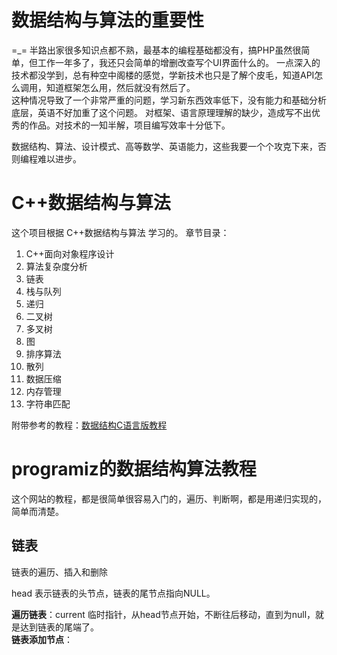 # 数据结构与算法的重要性
=_= 半路出家很多知识点都不熟，最基本的编程基础都没有，搞PHP虽然很简单，但工作一年多了，我还只会简单的增删改查写个UI界面什么的。
一点深入的技术都没学到，总有种空中阁楼的感觉，学新技术也只是了解个皮毛，知道API怎么调用，知道框架怎么用，然后就没有然后了。        
这种情况导致了一个非常严重的问题，学习新东西效率低下，没有能力和基础分析底层，英语不好加重了这个问题。
对框架、语言原理理解的缺少，造成写不出优秀的作品。对技术的一知半解，项目编写效率十分低下。

数据结构、算法、设计模式、高等数学、英语能力，这些我要一个个攻克下来，否则编程难以进步。


# C++数据结构与算法
这个项目根据 C++数据结构与算法 学习的。
章节目录：
1. C++面向对象程序设计
2. 算法复杂度分析
3. 链表 
4. 栈与队列
5. 递归
6. 二叉树
7. 多叉树
8. 图
9. 排序算法
10. 散列
11. 数据压缩
12. 内存管理
13. 字符串匹配


附带参考的教程：[数据结构C语言版教程](http://c.biancheng.net/data_structure/)


# programiz的数据结构算法教程
这个网站的教程，都是很简单很容易入门的，遍历、判断啊，都是用递归实现的，简单而清楚。    


## 链表 
链表的遍历、插入和删除

head 表示链表的头节点，链表的尾节点指向NULL。       

**遍历链表**：current 临时指针，从head节点开始，不断往后移动，直到为null，就是达到链表的尾端了。        
**链表添加节点**：   
